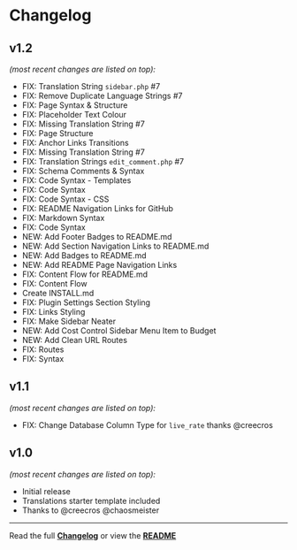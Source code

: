 # Changelog

## v1.2

_(most recent changes are listed on top):_
- FIX: Translation String `sidebar.php` #7
- FIX: Remove Duplicate Language Strings #7
- FIX: Page Syntax & Structure
- FIX: Placeholder Text Colour
- FIX: Missing Translation String #7
- FIX: Page Structure
- FIX: Anchor Links Transitions
- FIX: Missing Translation String #7
- FIX: Translation Strings `edit_comment.php` #7
- FIX: Schema Comments & Syntax
- FIX: Code Syntax - Templates
- FIX: Code Syntax
- FIX: Code Syntax - CSS
- FIX: README Navigation Links for GitHub
- FIX: Markdown Syntax
- FIX: Code Syntax
- NEW: Add Footer Badges to README.md
- NEW: Add Section Navigation Links to README.md
- NEW: Add Badges to README.md
- NEW: Add README Page Navigation Links
- FIX: Content Flow for README.md
- FIX: Content Flow
- Create INSTALL.md
- FIX: Plugin Settings Section Styling
- FIX: Links Styling
- FIX: Make Sidebar Neater
- NEW: Add Cost Control Sidebar Menu Item to Budget
- NEW: Add Clean URL Routes
- FIX: Routes
- FIX: Syntax


## v1.1

_(most recent changes are listed on top):_
- FIX: Change Database Column Type for `live_rate` thanks @creecros


## v1.0

_(most recent changes are listed on top):_
- Initial release
- Translations starter template included
- Thanks to @creecros @chaosmeister

---

Read the full [**Changelog**](../master/changelog.md "See changes") or view the [**README**](../master/README.md "View README")
